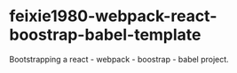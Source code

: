 # feixie1980-webpack-react-boostrap-babel-template
Bootstrapping a react - webpack - boostrap - babel project.
